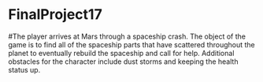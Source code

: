 # FinalProject17
#The player arrives at Mars through a spaceship crash. The object of the game is to find all of the spaceship parts that have scattered throughout the planet to eventually rebuild the spaceship and call for help. Additional obstacles for the character include dust storms and keeping the health status up.
